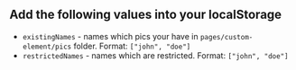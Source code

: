 ## Add the following values into your localStorage

- `existingNames` - names which pics your have in `pages/custom-element/pics` folder. Format: `["john", "doe"]`
- `restrictedNames` - names which are restricted. Format: `["john", "doe"]`
